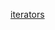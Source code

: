 
[iterators](https://learn.microsoft.com/en-us/dotnet/csharp/programming-guide/concepts/iterators)  
